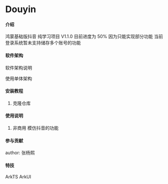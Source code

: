 # Douyin

#### 介绍

鸿蒙基础版抖音
纯学习项目
V1.1.0
目前进度为 50% 因为只能实现部分功能
当前登录系统暂未支持储存多个账号的功能

#### 软件架构

软件架构说明

使用单体架构

#### 安装教程

1. 克隆仓库

#### 使用说明

1. 非商用 模仿抖音的功能

#### 参与贡献

author: 张杨熙

#### 特技

ArkTS ArkUI 
